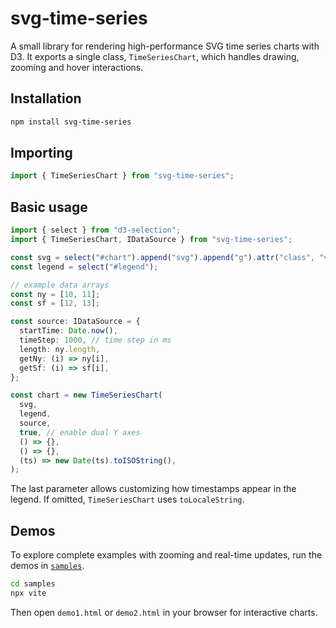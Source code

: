 # svg-time-series

A small library for rendering high-performance SVG time series charts with D3. It exports a single class, `TimeSeriesChart`, which handles drawing, zooming and hover interactions.

## Installation

```sh
npm install svg-time-series
```

## Importing

```ts
import { TimeSeriesChart } from "svg-time-series";
```

## Basic usage

```ts
import { select } from "d3-selection";
import { TimeSeriesChart, IDataSource } from "svg-time-series";

const svg = select("#chart").append("svg").append("g").attr("class", "view");
const legend = select("#legend");

// example data arrays
const ny = [10, 11];
const sf = [12, 13];

const source: IDataSource = {
  startTime: Date.now(),
  timeStep: 1000, // time step in ms
  length: ny.length,
  getNy: (i) => ny[i],
  getSf: (i) => sf[i],
};

const chart = new TimeSeriesChart(
  svg,
  legend,
  source,
  true, // enable dual Y axes
  () => {},
  () => {},
  (ts) => new Date(ts).toISOString(),
);
```

The last parameter allows customizing how timestamps appear in the legend. If
omitted, `TimeSeriesChart` uses `toLocaleString`.

## Demos

To explore complete examples with zooming and real-time updates, run the demos in [`samples`](../samples).

```sh
cd samples
npx vite
```

Then open `demo1.html` or `demo2.html` in your browser for interactive charts.
